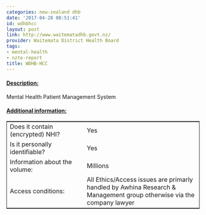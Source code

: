 ```yaml
---
categories: new-zealand dhb
date: '2017-04-28 08:51:41'
id: wdhbhcc
layout: post
link: http://www.waitematadhb.govt.nz/
provider: Waitemata District Health Board
tags:
- mental-health
- nzte-report
title: WDHB-HCC
---
```



 <h4> <u>Description:</u> </h4>
Mental Health Patient Management System
 <h4> <u>Additional information:</u> </h4>
 <table style="border: 1px solid">
 <tr> <td width="40%"> Does it contain (encrypted) NHI? </td> <td>Yes</td> </tr>
 <tr> <td width="40%"> Is it personally identifiable? </td> <td>Yes</td> </tr>
 <tr> <td width="40%"> Information about the volume: </td> <td>Millions</td> </tr>
 <tr> <td width="40%"> Access conditions: </td> <td>All Ethics/Access issues are primarly handled by Awhina Research & Management group otherwise via the company lawyer</td> </tr>
 </table>